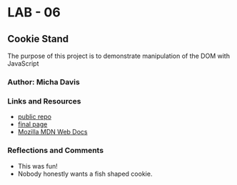 # LAB - 06
## Cookie Stand

The purpose of this project is to demonstrate manipulation of the DOM with JavaScript

### Author: Micha Davis

### Links and Resources
* [public repo](https://github.com/Micha-L-Davis/cookie-stand.git)
* [final page](https://micha-l-davis.github.io/cookie-stand/)
* [Mozilla MDN Web Docs](https://developer.mozilla.org/en/docs/Web/JavaScript/Guide)

### Reflections and Comments
* This was fun!
* Nobody honestly wants a fish shaped cookie.
